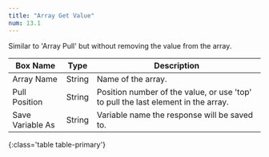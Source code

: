 ```yaml
---
title: "Array Get Value"
num: 13.1
---
```


Similar to 'Array Pull' but without removing the value from the array. 

| Box Name | Type | Description |
|-------|--------|--------
|Array Name|String|Name of the array.|
|Pull Position|String|Position number of the value, or use 'top' to pull the last element in the array.
|Save Variable As|String|Variable name the response will be saved to.
{:class='table table-primary'}
